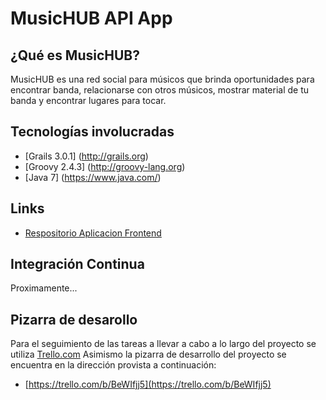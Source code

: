 MusicHUB API App
==============

## ¿Qué es MusicHUB?

MusicHUB es una red social para músicos que brinda oportunidades para encontrar banda, relacionarse con otros músicos, mostrar material de tu banda y encontrar lugares para tocar.

## Tecnologías involucradas
* [Grails 3.0.1] (http://grails.org)
* [Groovy 2.4.3] (http://groovy-lang.org)
* [Java 7] (https://www.java.com/)

## Links
* [Respositorio Aplicacion Frontend](https://github.com/manufarfaro/musichub-app)


## Integración Continua

Proximamente...

## Pizarra de desarollo
Para el seguimiento de las tareas a llevar a cabo a lo largo del proyecto se utiliza [Trello.com](http://trello.com)
Asimismo la pizarra de desarrollo del proyecto se encuentra en la dirección provista a continuación:

* [https://trello.com/b/BeWIfjj5](https://trello.com/b/BeWIfjj5)
